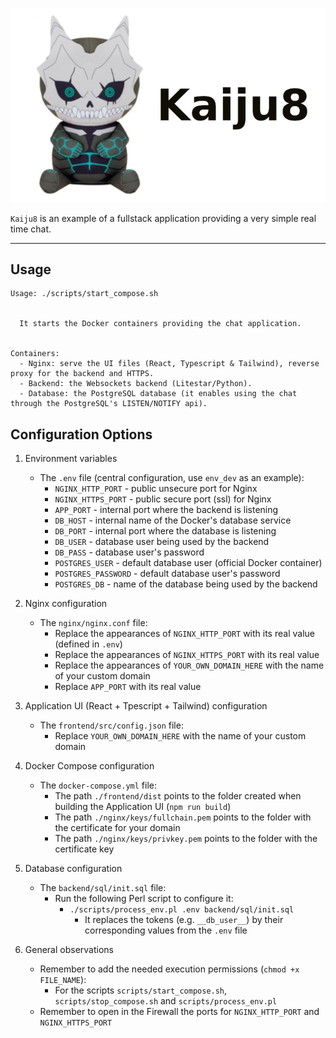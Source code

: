 ![Kaiju8 logo](frontend/public/logo.png)

`Kaiju8` is an example of a fullstack application providing a very simple real time chat.

---

## **Usage**

```
Usage: ./scripts/start_compose.sh


  It starts the Docker containers providing the chat application.


Containers:
  - Nginx: serve the UI files (React, Typescript & Tailwind), reverse proxy for the backend and HTTPS.
  - Backend: the Websockets backend (Litestar/Python).
  - Database: the PostgreSQL database (it enables using the chat through the PostgreSQL's LISTEN/NOTIFY api).
```

## **Configuration Options**

1. Environment variables

   - The `.env` file (central configuration, use `env_dev` as an example):
     - `NGINX_HTTP_PORT` - public unsecure port for Nginx
     - `NGINX_HTTPS_PORT` - public secure port (ssl) for Nginx
     - `APP_PORT` - internal port where the backend is listening
     - `DB_HOST` - internal name of the Docker's database service
     - `DB_PORT` - internal port where the database is listening
     - `DB_USER` - database user being used by the backend
     - `DB_PASS` - database user's password
     - `POSTGRES_USER` - default database user (official Docker container)
     - `POSTGRES_PASSWORD` - default database user's password
     - `POSTGRES_DB` - name of the database being used by the backend

2. Nginx configuration

   - The `nginx/nginx.conf` file:
     - Replace the appearances of `NGINX_HTTP_PORT` with its real value (defined in `.env`)
     - Replace the appearances of `NGINX_HTTPS_PORT` with its real value
     - Replace the appearances of `YOUR_OWN_DOMAIN_HERE` with the name of your custom domain
     - Replace `APP_PORT` with its real value

3. Application UI (React + Tpescript + Tailwind) configuration

   - The `frontend/src/config.json` file:
     - Replace `YOUR_OWN_DOMAIN_HERE` with the name of your custom domain

4. Docker Compose configuration

   - The `docker-compose.yml` file:
     - The path `./frontend/dist` points to the folder created when building the Application UI (`npm run build`)
     - The path `./nginx/keys/fullchain.pem` points to the folder with the certificate for your domain
     - The path `./nginx/keys/privkey.pem` points to the folder with the certificate key

5. Database configuration

   - The `backend/sql/init.sql` file:
     - Run the following Perl script to configure it:
       - `./scripts/process_env.pl .env backend/sql/init.sql`
         - It replaces the tokens (e.g. `__db_user__`) by their corresponding values from the `.env` file

6. General observations

   - Remember to add the needed execution permissions (`chmod +x FILE_NAME`):
     - For the scripts `scripts/start_compose.sh`, `scripts/stop_compose.sh` and `scripts/process_env.pl`
   - Remember to open in the Firewall the ports for `NGINX_HTTP_PORT` and `NGINX_HTTPS_PORT`
